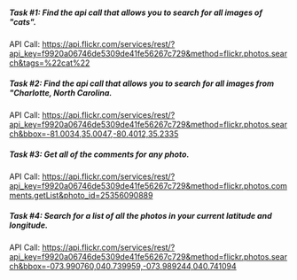 ##### Task #1: Find the api call that allows you to search for all images of "cats".

API Call:  https://api.flickr.com/services/rest/?api_key=f9920a06746de5309de41fe56267c729&method=flickr.photos.search&tags=%22cat%22

##### Task #2: Find the api call that allows you to search for all images from "Charlotte, North Carolina.

API Call:  https://api.flickr.com/services/rest/?api_key=f9920a06746de5309de41fe56267c729&method=flickr.photos.search&bbox=-81.0034,35.0047,-80.4012,35.2335

##### Task #3: Get all of the comments for any photo.

API Call: https://api.flickr.com/services/rest/?api_key=f9920a06746de5309de41fe56267c729&method=flickr.photos.comments.getList&photo_id=25356090889

##### Task #4: Search for a list of all the photos in your current latitude and longitude.

API Call:  https://api.flickr.com/services/rest/?api_key=f9920a06746de5309de41fe56267c729&method=flickr.photos.search&bbox=-073.990760,040.739959,-073.989244,040.741094

